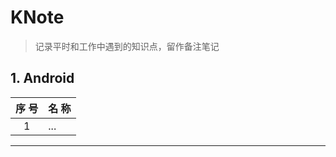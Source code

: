 # KNote
> 记录平时和工作中遇到的知识点，留作备注笔记

## 1. Android

序 号 | 名 称
:-: | ---
1   | ...

--------------------------------------------------------------------------------
